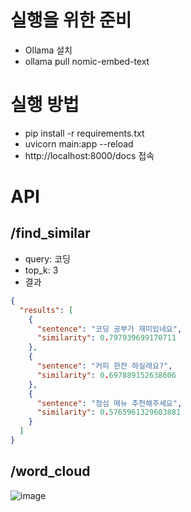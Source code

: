 # 실행을 위한 준비
  * Ollama 설치
  * ollama pull nomic-embed-text

# 실행 방법
  * pip install -r requirements.txt
  * uvicorn main:app --reload
  * http://localhost:8000/docs 접속

# API
## /find_similar
  * query: 코딩
  * top_k: 3
  * 결과
```json
{
  "results": [
    {
      "sentence": "코딩 공부가 재미있네요",
      "similarity": 0.797939699170711
    },
    {
      "sentence": "커피 한잔 하실래요?",
      "similarity": 0.697889152638606
    },
    {
      "sentence": "점심 메뉴 추천해주세요",
      "similarity": 0.5765961329603881
    }
  ]
}
```

## /word_cloud
![image](https://github.com/user-attachments/assets/a4f6edeb-bea1-48ab-a59e-a8fc6b4ce63d)
